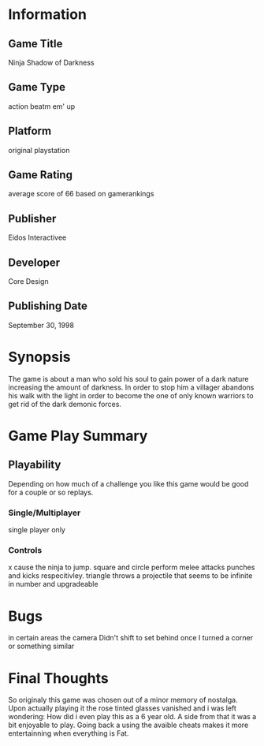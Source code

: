 # Information
## Game Title
Ninja Shadow of Darkness
## Game Type
action beatm em' up
## Platform
original playstation
## Game Rating
average score of 66 based on gamerankings
## Publisher
 Eidos Interactivee
## Developer
Core Design
## Publishing Date
September 30, 1998
# Synopsis
The game is about a man who sold his soul to gain power of a dark nature increasing the amount of darkness. In order to stop him a villager abandons his walk with the light in order to become the one of only known warriors to get rid of the dark demonic forces. 

# Game Play Summary
## Playability
Depending on how much of a challenge you like this game would be good for a couple or so replays.
### Single/Multiplayer
single player only 
### Controls
x cause the ninja to jump. square and circle perform melee attacks punches and kicks respecitivley. triangle throws a projectile that seems to be infinite in number and upgradeable 
# Bugs
in certain areas the camera Didn't shift to set behind once I turned a corner or something similar
# Final Thoughts
So originaly this game was chosen out of a minor memory of nostalga. Upon actually playing it the rose tinted glasses vanished and i was left wondering: How did i even play this as a 6 year old. A side from that it was a bit enjoyable to play. Going back a using the avaible cheats makes it more entertainning when everything is Fat.
